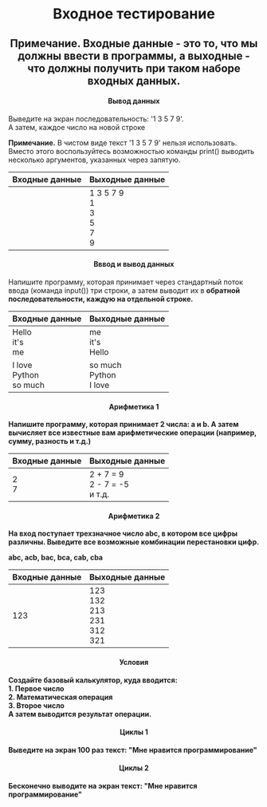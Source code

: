 <h1 align="center">Входное тестирование</h1>
<h2 align="center">Примечание. Входные данные - это то, что мы должны ввести в программы, а выходные - что должны получить при таком наборе входных данных.</h2>

<h4 align="center">Вывод данных</h4>
<p>Выведите на экран последовательность: '1 3 5 7 9'.</br>А затем, каждое число на новой строке</p>

<p><b>Примечание.</b> В чистом виде текст '1 3 5 7 9' нельзя использовать. Вместо этого воспользуйтесь возможностью команды print() выводить несколько аргументов, указанных через запятую.</p>

| Входные данные | Выходные данные                         |
| -------------- | --------------------------------------- |
|                | 1 3 5 7 9</br>1</br>3</br>5</br>7</br>9 |

<h4 align="center">Вввод и вывод данных</h4>
<p>Напишите программу, которая принимает через стандартный поток ввода (команда input()) три строки, а затем выводит их в <b>обратной<b> последовательности, каждую на отдельной строке.</p>

| Входные данные              | Выходные данные             |
| --------------------------- | --------------------------- |
| Hello<br>it's<br>me         | me<br>it's<br>Hello         |
| I love<br>Python<br>so much | so much<br>Python<br>I love |

<h4 align="center">Арифметика 1</h4>
<p>Напишите программу, которая принимает 2 числа: a и b. А затем вычисляет все известные вам арифметические операции (например, сумму, разность и т.д.)</p>

| Входные данные | Выходные данные                   |
| -------------- | --------------------------------- |
| 2<br>7         | 2 + 7 = 9<br>2 - 7 = -5<br>и т.д. |

<h4 align="center">Арифметика 2</h4>
<p>На вход поступает трехзначное число abc, в котором все цифры различны. Выведите все возможные комбинации перестановки цифр.</p>

<p>abc, acb, bac, bca, cab, cba</p>

| Входные данные | Выходные данные                        |
| -------------- | -------------------------------------- |
| 123            | 123<br>132<br>213<br>231<br>312<br>321 |

<h4 align="center">Условия</h4>
<p>Создайте базовый калькулятор, куда вводится:<br>1. Первое число<br>2. Математическая операция<br>3. Второе число<br>А затем выводится результат операции.</p>

<h4 align="center">Циклы 1</h4>
<p>Выведите на экран 100 раз текст: "Мне нравится программирование"</p>

<h4 align="center">Циклы 2</h4>
<p>Бесконечно выводите на экран текст: "Мне нравится программирование"</p>
